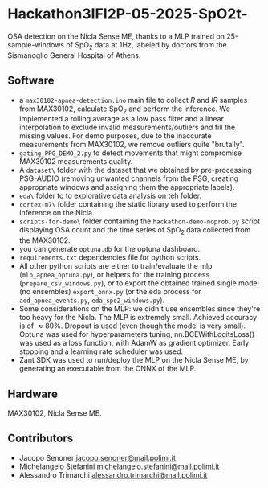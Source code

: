 # Hackathon3IFI2P-05-2025-SpO2t-

OSA detection on the Nicla Sense ME, thanks to a MLP trained on 25-sample-windows of $\text{SpO}_2$ data at $1 \text{Hz}$, labeled by doctors from the Sismanoglio General Hospital of Athens.
## Software
- a `max30102-apnea-detection.ino` main file to collect $R$ and $IR$ samples from MAX30102, calculate $\text{SpO}_2$ and perform the inference. We implemented a rolling average as a low pass filter and a linear interpolation to exclude invalid measurements/outliers and fill the missing values. For demo purposes, due to the inaccurate measurements from MAX30102, we remove outliers quite "brutally".
- `gating_PPG_DEMO_2.py` to detect movements that might compromise MAX30102 measurements quality.
- A `dataset\` folder with the dataset that we obtained by pre-processing PSG-AUDIO (removing unwanted channels from the PSG, creating appropriate windows and assigning them the appropriate labels).
- `eda\` folder to to explorative data analysis on teh folder. 
- `cortex-m7\` folder containing the static library used to perform the inference on the Nicla.
- `scripts-for-demo\` folder containing the `hackathon-demo-noprob.py` script displaying OSA count and the time series of $\text{SpO}_2$ data collected from the MAX30102.
- you can generate `optuna.db` for the optuna dashboard.
- `requirements.txt` dependencies file for python scripts.
- All other python scripts are either to train/evaluate the mlp (`mlp_apnea_optuna.py`), or helpers for the training process (`prepare_csv_windows.py`), or to export the obtained trained single model (no ensembles) `export_onnx.py` (or the eda process for `add_apnea_events.py`, `eda_spo2_windows.py`).
- Some considerations on the MLP: we didn't use ensembles since they're too heavy for the Nicla. The MLP is extremely small. Achieved accuracy is of $\approx 80\%$. Dropout is used (even though the model is very small). Optuna was used for hyperparameters tuning, nn.BCEWithLogitsLoss() was used as a loss function, with AdamW as gradient optimizer. Early stopping and a learning rate scheduler was used.
- Zant SDK was used to run/deploy the MLP on the Nicla Sense ME, by generating an executable from the ONNX of the MLP. 

## Hardware
MAX30102, Nicla Sense ME.

## Contributors
- Jacopo Senoner jacopo.senoner@mail.polimi.it
- Michelangelo Stefanini michelangelo.stefanini@mail.polimi.it
- Alessandro Trimarchi alessandro.trimarchi@mail.polimi.it
